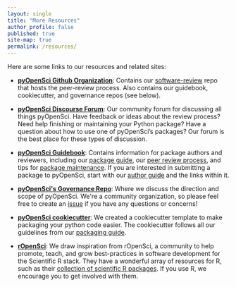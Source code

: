 ```yaml
---
layout: single
title: "More Resources"
author_profile: false
published: true
site-map: true
permalink: /resources/
---
```


Here are some links to our resources and related sites:

* [**pyOpenSci Github Organization**](https://github.com/pyOpenSci): Contains our [software-review](https://github.com/pyOpenSci/software-review) repo that hosts the peer-review process. Also contains our guidebook, cookiecutter, and governance repos (see below).

* [**pyOpenSci Discourse Forum**](https://pyopensci.discourse.group/): Our community forum for discussing all things pyOpenSci. Have feedback or ideas about the review process? Need help finishing or maintaining your Python package? Have a question about how to use one of pyOpenSci’s packages? Our forum is the best place for these types of discussion.

* [**pyOpenSci Guidebook**](https://www.pyopensci.org/contributing-guide/intro): Contains information for package authors and reviewers, including our [package guide](https://www.pyopensci.org/contributing-guide/authoring/index.html#packaging-guide), our [peer review process](https://www.pyopensci.org/contributing-guide/intro.html), and tips for [package maintenance](https://www.pyopensci.org/dev_guide/maintenance/maintenance_intro.html). If you are interested in submitting a package to pyOpenSci, start with our [author guide](https://www.pyopensci.org/contributing-guide/authoring/index.html) and the links within it.

* [**pyOpenSci's Governance Repo**](https://github.com/pyOpenSci/governance): Where we discuss the direction and scope of pyOpenSci. We're a community organization, so please feel free to create an [issue](https://github.com/pyOpenSci/governance/issues) if you have any questions or concerns!

* [**pyOpenSci cookiecutter**](https://cookiecutter-pyopensci.readthedocs.io/en/latest/): We created a cookiecutter template to make packaging your python code easier. The cookiecutter follows all our guidelines from our [packaging guide](https://www.pyopensci.org/contributing-guide/authoring/index.html#packaging-guide).

* [**rOpenSci**](https://ropensci.org/): We draw inspiration from rOpenSci, a community to help promote, teach, and grow best-practices in software development for the Scientific R stack. They have a wonderful array of resources for R, such as their [collection of scientific R packages](https://ropensci.org/packages/). If you use R, we encourage you to get involved with them.

